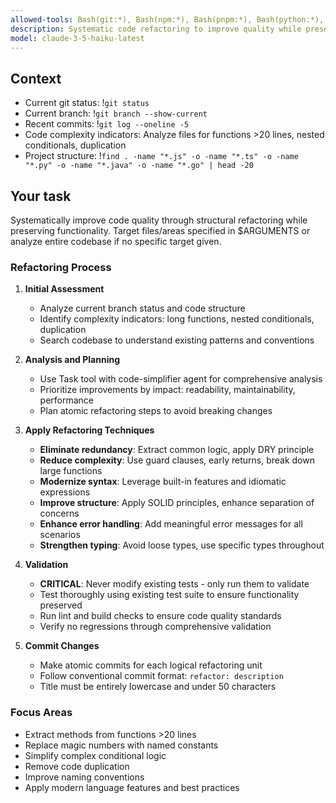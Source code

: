 ```yaml
---
allowed-tools: Bash(git:*), Bash(npm:*), Bash(pnpm:*), Bash(python:*), Bash(pytest:*), Read, Edit, MultiEdit, Glob, Grep, Task
description: Systematic code refactoring to improve quality while preserving functionality
model: claude-3-5-haiku-latest
---
```


## Context

- Current git status: !`git status`
- Current branch: !`git branch --show-current`
- Recent commits: !`git log --oneline -5`
- Code complexity indicators: Analyze files for functions >20 lines, nested conditionals, duplication
- Project structure: !`find . -name "*.js" -o -name "*.ts" -o -name "*.py" -o -name "*.java" -o -name "*.go" | head -20`

## Your task

Systematically improve code quality through structural refactoring while preserving functionality. Target files/areas specified in $ARGUMENTS or analyze entire codebase if no specific target given.

### Refactoring Process

1. **Initial Assessment**
   - Analyze current branch status and code structure
   - Identify complexity indicators: long functions, nested conditionals, duplication
   - Search codebase to understand existing patterns and conventions

2. **Analysis and Planning**
   - Use Task tool with code-simplifier agent for comprehensive analysis
   - Prioritize improvements by impact: readability, maintainability, performance
   - Plan atomic refactoring steps to avoid breaking changes

3. **Apply Refactoring Techniques**
   - **Eliminate redundancy**: Extract common logic, apply DRY principle
   - **Reduce complexity**: Use guard clauses, early returns, break down large functions
   - **Modernize syntax**: Leverage built-in features and idiomatic expressions
   - **Improve structure**: Apply SOLID principles, enhance separation of concerns
   - **Enhance error handling**: Add meaningful error messages for all scenarios
   - **Strengthen typing**: Avoid loose types, use specific types throughout

4. **Validation**
   - **CRITICAL**: Never modify existing tests - only run them to validate
   - Test thoroughly using existing test suite to ensure functionality preserved
   - Run lint and build checks to ensure code quality standards
   - Verify no regressions through comprehensive validation

5. **Commit Changes**
   - Make atomic commits for each logical refactoring unit
   - Follow conventional commit format: `refactor: description`
   - Title must be entirely lowercase and under 50 characters

### Focus Areas

- Extract methods from functions >20 lines
- Replace magic numbers with named constants
- Simplify complex conditional logic
- Remove code duplication
- Improve naming conventions
- Apply modern language features and best practices